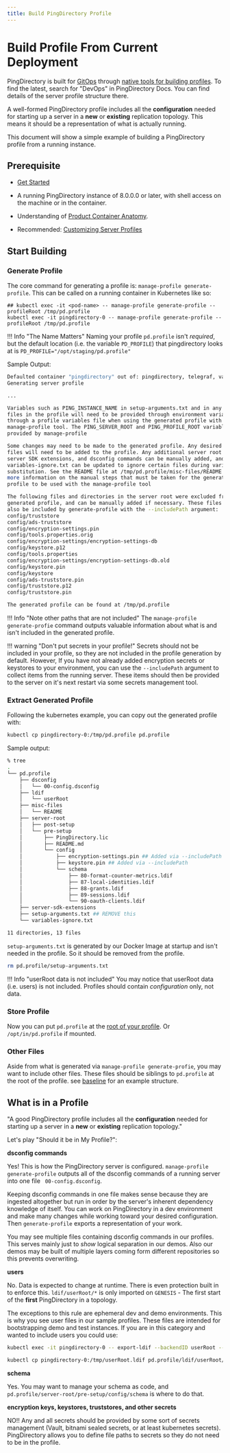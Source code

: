 ```yaml
---
title: Build PingDirectory Profile
---
```

# Build Profile From Current Deployment

PingDirectory is built for [GitOps](https://www.gitops.tech/) through [native tools for building profiles](https://docs.pingidentity.com/bundle/pingdirectory-82/page/eae1564011467693.html). To find the latest, search for "DevOps" in PingDirectory Docs. You can find details of the server profile structure there.

A well-formed PingDirectory profile includes all the **configuration** needed for starting up a server in a **new** or **existing** replication topology. This means it should be a representation of what is actually running.

This document will show a simple example of building a PingDirectory profile from a running instance.

## Prerequisite

* [Get Started](../get-started/getStarted.md)

* A running PingDirectory instance of 8.0.0.0 or later, with shell access on the machine or in the container.

* Understanding of [Product Container Anatomy](containerAnatomy.md).

* Recommended: [Customizing Server Profiles](profiles.md)

## Start Building

### Generate Profile

The core command for generating a profile is: `manage-profile generate-profile`. This can be called on a running container in Kubernetes like so:

  ```shell
  ## kubectl exec -it <pod-name> -- manage-profile generate-profile --profileRoot /tmp/pd.profile
  kubectl exec -it pingdirectory-0 -- manage-profile generate-profile --profileRoot /tmp/pd.profile
  ```

!!! Info "The Name Matters"
    Naming your profile `pd.profile` isn't _required_, but the default location (i.e. the variable `PD_PROFILE`) that pingdirectory looks at is `PD_PROFILE="/opt/staging/pd.profile"`

  Sample Output:

  ```sh
  Defaulted container "pingdirectory" out of: pingdirectory, telegraf, vault-agent-init (init)
  Generating server profile

  ...

  Variables such as PING_INSTANCE_NAME in setup-arguments.txt and in any other
  files in the profile will need to be provided through environment variables or
  through a profile variables file when using the generated profile with the
  manage-profile tool. The PING_SERVER_ROOT and PING_PROFILE_ROOT variables are
  provided by manage-profile

  Some changes may need to be made to the generated profile. Any desired LDIF
  files will need to be added to the profile. Any additional server root files,
  server SDK extensions, and dsconfig commands can be manually added, and
  variables-ignore.txt can be updated to ignore certain files during variable
  substitution. See the README file at /tmp/pd.profile/misc-files/README for
  more information on the manual steps that must be taken for the generated
  profile to be used with the manage-profile tool

  The following files and directories in the server root were excluded from the
  generated profile, and can be manually added if necessary. These files can
  also be included by generate-profile with the --includePath argument:
  config/truststore
  config/ads-truststore
  config/encryption-settings.pin
  config/tools.properties.orig
  config/encryption-settings/encryption-settings-db
  config/keystore.p12
  config/tools.properties
  config/encryption-settings/encryption-settings-db.old
  config/keystore.pin
  config/keystore
  config/ads-truststore.pin
  config/truststore.p12
  config/truststore.pin

  The generated profile can be found at /tmp/pd.profile
  ```

!!! Info "Note other paths that are not included"
    The `manage-profile generate-profie` command outputs valuable information about what is and isn't included in the generated profile.

!!! warning "Don't put secrets in your profile!"
    Secrets should not be included in your profile, so they are not included in the profile generation by default.
    However, If you have not already added encryption secrets or keystores to your environment, you can use the `--includePath` argument to collect items from the running server. These items should then be provided to the server on it's next restart via some secrets management tool.

### Extract Generated Profile

Following the kubernetes example, you can copy out the generated profile with:

  ```sh
  kubectl cp pingdirectory-0:/tmp/pd.profile pd.profile
  ```

  Sample output:

  ```sh
  % tree
  .
  └── pd.profile
      ├── dsconfig
      │   └── 00-config.dsconfig
      ├── ldif
      │   └── userRoot
      ├── misc-files
      │   └── README
      ├── server-root
      │   ├── post-setup
      │   └── pre-setup
      │       ├── PingDirectory.lic
      │       ├── README.md
      │       └── config
      │           ├── encryption-settings.pin ## Added via --includePath
      │           ├── keystore.pin ## Added via --includePath
      │           └── schema
      │               ├── 80-format-counter-metrics.ldif
      │               ├── 87-local-identities.ldif
      │               ├── 88-grants.ldif
      │               ├── 89-sessions.ldif
      │               └── 90-oauth-clients.ldif
      ├── server-sdk-extensions
      ├── setup-arguments.txt ## REMOVE this
      └── variables-ignore.txt

  11 directories, 13 files
  ```

`setup-arguments.txt` is generated by our Docker Image at startup and isn't needed in the profile. So it should be removed from the profile.

  ```sh
  rm pd.profile/setup-arguments.txt
  ```

!!! Info "userRoot data is not included"
    You may notice that userRoot data (i.e. users) is not included. Profiles should contain _configuration_ only, not data.

### Store Profile

Now you can put `pd.profile` at the [root of your profile](https://github.com/pingidentity/pingidentity-server-profiles/tree/master/baseline/pingdirectory). Or `/opt/in/pd.profile` if mounted.

### Other Files

Aside from what is generated via `manage-profile generate-profie`, you may want to include other files. These files should be siblings to `pd.profile` at the root of the profile. see [baseline](https://github.com/pingidentity/pingidentity-server-profiles/tree/master/baseline/pingdirectory) for an example structure.

## What is in a Profile

"A good PingDirectory profile includes all the **configuration** needed for starting up a server in a **new** or **existing** replication topology."

Let's play "Should it be in My Profile?":

**dsconfig commands**

Yes! This is how the PingDirectory server is configured. `manage-profile generate-profile` outputs all of the dsconfig commands of a running server into one file ` 00-config.dsconfig`.

Keeping dsconfig commands in one file makes sense because they are ingested altogether but run in order by the server's inherent dependency knowledge of itself. You can work on PingDirectory in a dev environment and make many changes while working toward your desired configuration. Then `generate-profile` exports a representation of your work.

You may see multiple files containing dsconfig commands in our profiles. This serves mainly just to _show_ logical separation in our demos. Also our demos may be built of multiple layers coming form different repositories so this prevents overwriting.

**users**

No. Data is expected to change at runtime. There is even protection built in to enforce this. `ldif/userRoot/*` is only imported on `GENESIS` - The first start of the **first** PingDirectory in a topology.

The exceptions to this rule are ephemeral dev and demo environments. This is why you see user files in our sample profiles. These files are intended for bootstrapping demo and test instances. If you are in this category and wanted to include users you could use:

  ```sh
  kubectl exec -it pingdirectory-0 -- export-ldif --backendID userRoot --ldifFile /tmp/userRoot.ldif --doNotEncrypt

  kubectl cp pingdirectory-0:/tmp/userRoot.ldif pd.profile/ldif/userRoot/00-users.ldif
  ```

**schema**

Yes. You may want to manage your schema as code, and `pd.profile/server-root/pre-setup/config/schema` is where to do that.

**encryption keys, keystores, truststores, and other secrets**

NO!! Any and all secrets should be provided by some sort of secrets management (Vault, bitnami sealed secrets, or at least kubernetes secrets). PingDirectory allows you to define file paths to secrets so they do not need to be in the profile.
